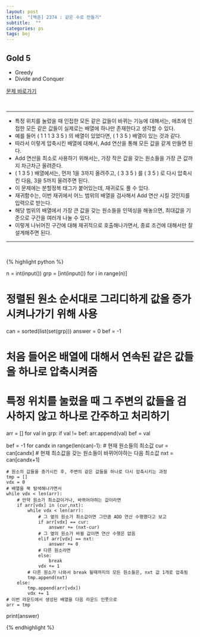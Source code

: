 ```yaml
---
layout: post
title:  "[백준] 2374 : 같은 수로 만들기"
subtitle:  ""
categories: ps
tags: boj
---
```


## Gold 5
- Greedy
- Divide and Conquer

[문제 바로가기](https://www.acmicpc.net/problem/2374)

<br>

---

- 특정 위치를 눌렀을 때 인접한 모든 같은 값들이 바뀌는 기능에 대해서는, 애초에 인접한 모든 같은 값들이 실제로는 배열에 하나만 존재한다고 생각할 수 있다.
- 예를 들어 ( 1 1 1 3 3 5 ) 의 배열이 있었다면, ( 1 3 5 ) 배열이 있는 것과 같다.
- 따라서 이렇게 압축시킨 배열에 대해서, Add 연산을 통해 모든 값을 같게 만들면 된다.
- Add 연산을 최소로 사용하기 위해서는, 가장 작은 값을 갖는 원소들을 가장 큰 값까지 차근차근 올려준다.
- ( 1 3 5 ) 배열에서는, 먼저 1을 3까지 올려주고, ( 3 3 5 ) 를 ( 3 5 ) 로 다시 압축시킨 다음, 3을 5까지 올려주면 된다.
- 이 문제에는 분할정복 태그가 붙어있는데, 재귀로도 풀 수 있다.
- 재귀함수는, 이번 재귀에서 어느 범위의 배열을 검사해서 Add 연산 시킬 것인지를 입력으로 받는다.
- 해당 범위의 배열에서 가장 큰 값을 갖는 원소들을 인덱싱을 해놓으면, 최대값을 기준으로 구간을 여러개 나눌 수 있다.
- 이렇게 나뉘어진 구간에 대해 재귀적으로 호출해나가면서, 종료 조건에 대해서만 잘 설계해주면 된다.

---
<br>

{% highlight python %}

n = int(input())
grp = [int(input()) for i in range(n)]
# 정렬된 원소 순서대로 그리디하게 값을 증가시켜나가기 위해 사용
can = sorted(list(set(grp)))
answer = 0
bef = -1

# 처음 들어온 배열에 대해서 연속된 같은 값들을 하나로 압축시켜줌
# 특정 위치를 눌렀을 때 그 주변의 값들을 검사하지 않고 하나로 간주하고 처리하기
arr = []
for val in grp:
    if val != bef:
        arr.append(val)
    bef = val

bef = -1
for candx in range(len(can)-1):
    # 현재 원소들의 최소값
    cur = can[candx]
    # 현재 최소값을 갖는 원소들이 바뀌어야하는 다음 최소값
    nxt = can[candx+1]

    # 원소의 값들을 증가시킨 후, 주변의 같은 값들을 하나로 다시 압축시키는 과정 
    tmp = []
    vdx = 0
    # 배열을 쭉 탐색해나가면서
    while vdx < len(arr):
        # 만약 원소가 최소값이거나, 바뀌어야하는 값이라면
        if arr[vdx] in (cur,nxt):
            while vdx < len(arr):
                # 그 옆의 원소가 최소값이면 그만큼 ADD 연산 수행했다고 보고
                if arr[vdx] == cur:
                    answer += (nxt-cur)
                # 그 옆의 원소가 바뀔 값이면 연산 수행은 없음
                elif arr[vdx] == nxt:
                    answer += 0
                # 다른 원소라면 
                else:
                    break
                vdx += 1
            # 다른 원소가 나와서 break 될때까지의 모든 원소들은, nxt 값 1개로 압축됨
            tmp.append(nxt)
        else:
            tmp.append(arr[vdx])
            vdx += 1
    # 이번 라운드에서 생성된 배열을 다음 라운드 인풋으로
    arr = tmp

print(answer)

{% endhighlight %}
